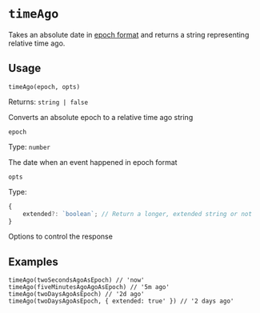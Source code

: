 
# `timeAgo`

Takes an absolute date in [epoch format](https://developer.mozilla.org/en-US/docs/Web/JavaScript/Reference/Global_Objects/Date#description) and returns a string representing relative time ago.

## Usage
`timeAgo(epoch, opts)`

Returns: `string | false`

Converts an absolute epoch to a relative time ago string

`epoch`

Type: `number`

The date when an event happened in epoch format

`opts`

Type:
```typescript
{
	extended?: `boolean`; // Return a longer, extended string or not
}
```

Options to control the response

## Examples
```
timeAgo(twoSecondsAgoAsEpoch) // 'now'
timeAgo(fiveMinutesAgoAgoAsEpoch) // '5m ago'
timeAgo(twoDaysAgoAsEpoch) // '2d ago'
timeAgo(twoDaysAgoAsEpoch, { extended: true' }) // '2 days ago'
```
